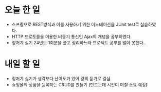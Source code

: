 #	오늘 한 일
-	스프링으로 REST방식과 이를 사용하기 위한 어노테이션을 JUnit test로 실습하였다.
-	HTTP 프로토콜을 이용한 비동기 통신인 Ajax의 개념을 공부하였다.
-	정처기 실기 24년도 1회분을 풀고 정리하느라 프로젝트 공부를 많이 못했다..

#	내일 할 일
-	정처기 실기가 생각보다 난이도가 있어 강의 듣기로 결심
-	쇼핑몰의 상품을 등록하는 CRUD를 만들기 (만드는데 시간이 며칠 소요 예정)